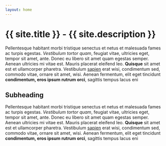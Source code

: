 ```yaml
---
layout: home
---
```


# {{ site.title }} - {{ site.description }}

Pellentesque habitant morbi tristique senectus et netus et malesuada fames ac turpis egestas. _Vestibulum tortor quam_, feugiat vitae, ultricies eget, tempor sit amet, ante. Donec eu libero sit amet quam egestas semper. Aenean ultricies mi vitae est. Mauris placerat eleifend leo. **Quisque** sit amet est et ullamcorper pharetra. Vestibulum [sapien](https://www.iiserkol.ac.in/web/en/#gsc.tab=0) erat wisi, condimentum sed, commodo vitae, ornare sit amet, wisi. Aenean fermentum, elit eget tincidunt **condimentum, eros ipsum rutrum orci**, sagittis tempus lacus eni

## Subheading

Pellentesque habitant morbi tristique senectus et netus et malesuada fames ac turpis egestas. _Vestibulum tortor quam_, feugiat vitae, ultricies eget, tempor sit amet, ante. Donec eu libero sit amet quam egestas semper. Aenean ultricies mi vitae est. Mauris placerat eleifend leo. **Quisque** sit amet est et ullamcorper pharetra. Vestibulum [sapien](https://www.iiserkol.ac.in/web/en/#gsc.tab=0) erat wisi, condimentum sed, commodo vitae, ornare sit amet, wisi. Aenean fermentum, elit eget tincidunt **condimentum, eros ipsum rutrum orci**, sagittis tempus lacus eni
